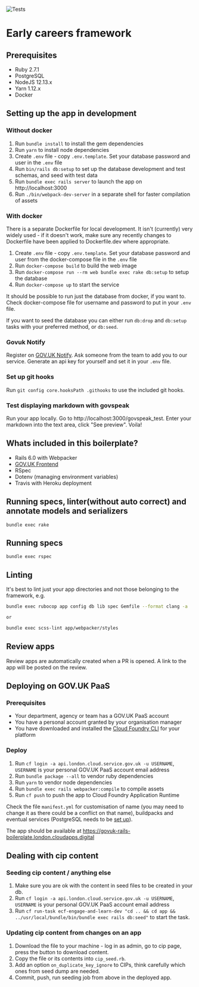 ![Tests](https://github.com/DFE-Digital/engage-and-learn/workflows/Test/badge.svg)

# Early careers framework

## Prerequisites

- Ruby 2.7.1
- PostgreSQL
- NodeJS 12.13.x
- Yarn 1.12.x
- Docker

## Setting up the app in development

### Without docker

1. Run `bundle install` to install the gem dependencies
2. Run `yarn` to install node dependencies
3. Create `.env` file - copy `.env.template`. Set your database password and user in the `.env` file
4. Run `bin/rails db:setup` to set up the database development and test schemas, and seed with test data
5. Run `bundle exec rails server` to launch the app on http://localhost:3000
6. Run `./bin/webpack-dev-server` in a separate shell for faster compilation of assets

### With docker

There is a separate Dockerfile for local development. It isn't (currently) very
widely used - if it doesn't work, make sure any recently changes to Dockerfile
have been applied to Dockerfile.dev where appropriate.

1. Create `.env` file - copy `.env.template`. Set your database password and user from the docker-compose file in the `.env` file
2. Run `docker-compose build` to build the web image
3. Run `docker-compose run --rm web bundle exec rake db:setup` to setup the database
4. Run `docker-compose up` to start the service

It should be possible to run just the database from docker, if you want to.
Check docker-compose file for username and password to put in your `.env` file.

If you want to seed the database you can either run `db:drop` and `db:setup` tasks with your preferred method,
or `db:seed`. 

### Govuk Notify
Register on [GOV.UK Notify](https://www.notifications.service.gov.uk). 
Ask someone from the team to add you to our service.
Generate an api key for yourself and set it in your `.env` file.

### Set up git hooks
Run `git config core.hooksPath .githooks` to use the included git hooks.

### Test displaying markdown with govspeak 
Run your app locally. Go to http://localhost:3000/govspeak_test. Enter your markdown into the text area,
click "See preview". Voila!

## Whats included in this boilerplate?

- Rails 6.0 with Webpacker
- [GOV.UK Frontend](https://github.com/alphagov/govuk-frontend)
- RSpec
- Dotenv (managing environment variables)
- Travis with Heroku deployment

## Running specs, linter(without auto correct) and annotate models and serializers
```
bundle exec rake
```

## Running specs
```
bundle exec rspec
```

## Linting

It's best to lint just your app directories and not those belonging to the framework, e.g.

```bash
bundle exec rubocop app config db lib spec Gemfile --format clang -a

or

bundle exec scss-lint app/webpacker/styles
```

## Review apps
Review apps are automatically created when a PR is opened. A link to the app will be posted on the review.

## Deploying on GOV.UK PaaS

### Prerequisites

- Your department, agency or team has a GOV.UK PaaS account
- You have a personal account granted by your organisation manager
- You have downloaded and installed the [Cloud Foundry CLI](https://github.com/cloudfoundry/cli#downloads) for your platform

### Deploy

1. Run `cf login -a api.london.cloud.service.gov.uk -u USERNAME`, `USERNAME` is your personal GOV.UK PaaS account email address
2. Run `bundle package --all` to vendor ruby dependencies
3. Run `yarn` to vendor node dependencies
4. Run `bundle exec rails webpacker:compile` to compile assets
5. Run `cf push` to push the app to Cloud Foundry Application Runtime

Check the file `manifest.yml` for customisation of name (you may need to change it as there could be a conflict on that name), buildpacks and eventual services (PostgreSQL needs to be [set up](https://docs.cloud.service.gov.uk/deploying_services/postgresql/)).

The app should be available at https://govuk-rails-boilerplate.london.cloudapps.digital

## Dealing with cip content

### Seeding cip content / anything else

1. Make sure you are ok with the content in seed files to be created in your db.
2. Run `cf login -a api.london.cloud.service.gov.uk -u USERNAME`, `USERNAME` is your personal GOV.UK PaaS account email address
3. Run `cf run-task ecf-engage-and-learn-dev "cd .. && cd app && ../usr/local/bundle/bin/bundle exec rails db:seed"` to start the task.

### Updating cip content from changes on an app

1. Download the file to your machine - log in as admin, go to cip page, press the button to download content.
1. Copy the file or its contents into `cip_seed.rb`.
1. Add an option `on_duplicate_key_ignore` to CIPs, think carefully which ones from seed dump are needed.
1. Commit, push, run seeding job from above in the deployed app.

